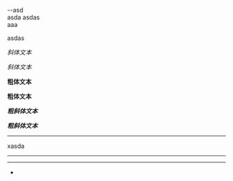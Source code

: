 --asd  
asda
asdas  
aaa

asdas

*斜体文本*

_斜体文本_

**粗体文本**

__粗体文本__

***粗斜体文本***

___粗斜体文本___

*********
xasda

--------------
---------
-
